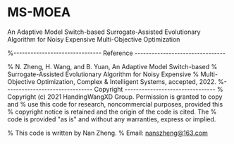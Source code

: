 # MS-MOEA
An Adaptive Model Switch-based Surrogate-Assisted Evolutionary Algorithm for Noisy Expensive Multi-Objective Optimization



%------------------------------- Reference --------------------------------



% N. Zheng, H. Wang, and B. Yuan, An Adaptive Model Switch-based 
% Surrogate-Assisted Evolutionary Algorithm for Noisy Expensive 
% Multi-Objective Optimization, Complex & Intelligent Systems, accepted, 2022.
%------------------------------- Copyright --------------------------------
% Copyright (c) 2021 HandingWangXD Group. Permission is granted to copy and
% use this code for research, noncommercial purposes, provided this
% copyright notice is retained and the origin of the code is cited. The
% code is provided "as is" and without any warranties, express or implied.

% This code is written by Nan Zheng.
% Email: nanszheng@163.com

